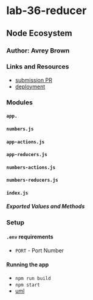 # lab-36-reducer

## Node Ecosystem

### Author: Avrey Brown

### Links and Resources
* [submission PR](https://github.com/AvreyBrown-401-advanced-javascript/lab-36-reducer/pull/1)
* [deployment](https://relaxed-hypatia-7ded8c.netlify.com/)

### Modules
#### `app.`
#### `numbers.js`
#### `app-actions.js`
#### `app-reducers.js`
#### `numbers-actions.js`
#### `numbers-reducers.js`
#### `index.js`

##### Exported Values and Methods

### Setup
#### `.env` requirements
* `PORT` - Port Number

#### Running the app
* `npm run build`
* `npm start`
* [uml](reducerUml36.png)
